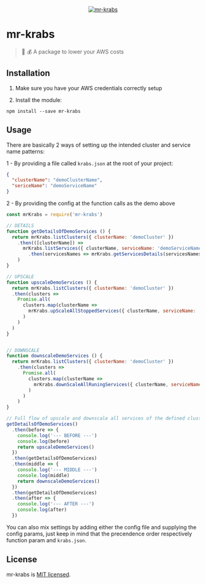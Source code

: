 <p align="center">
  <a href="https://github.com/pagarme/mr-krabs">
    <img src="https://media.giphy.com/media/yYrYPXatpCMiA/giphy.gif" alt="mr-krabs" >
  </a>
</p>

# mr-krabs

> :crab: :moneybag: A package to lower your AWS costs

## Installation

1. Make sure you have your AWS credentials correctly setup

2. Install the module:
```
npm install --save mr-krabs
```

## Usage

There are basically 2 ways of setting up the intended cluster and service name patterns:

  1 - By providing a file called `krabs.json` at the root of your project:

  ```json
  {
    "clusterName": "demoClusterName",
    "sericeName": "demoServiceName"
  }
  ```

  2 - By providing the config at the function calls as the demo above

  ```js
  const mrKrabs = require('mr-krabs')

  // DETAILS
  function getDetailsOfDemoServices () {
    return mrKrabs.listClusters({ clusterName: 'demoCluster' })
      .then(([clusterName]) =>
        mrKrabs.listServices({ clusterName, serviceName: 'demoServiceName' })
          .then(servicesNames => mrKrabs.getServicesDetails(servicesNames, clusterName))
      )
  }

  // UPSCALE
  function upscaleDemoServices () {
    return mrKrabs.listClusters({ clusterName: 'demoCluster' })
    .then(clusters =>
      Promise.all(
        clusters.map(clusterName =>
          mrKrabs.upScaleAllStoppedServices({ clusterName, serviceName: 'demoServiceName' })
        )
      )
    )
  }


  // DOWNSCALE
  function downscaleDemoServices () {
    return mrKrabs.listClusters({ clusterName: 'demoCluster' })
      .then(clusters =>
        Promise.all(
          clusters.map(clusterName =>
            mrKrabs.downScaleAllRuningServices({ clusterName, serviceName: 'demoServiceName' })
          )
        )
      )
  }

  // Full flow of upscale and downscale all services of the defined clusters/services
  getDetailsOfDemoServices()
    .then(before => {
      console.log('--- BEFORE ---')
      console.log(before)
      return upscaleDemoServices()
    })
    .then(getDetailsOfDemoServices)
    .then(middle => {
      console.log('--- MIDDLE ---')
      console.log(middle)
      return downscaleDemoServices()
    })
    .then(getDetailsOfDemoServices)
    .then(after => {
      console.log('--- AFTER ---')
      console.log(after)
    })
  ```

  You can also mix settings by adding either the config file and supplying the config params, just keep in mind that the precendence order respectively function param and `krabs.json`.

  ## License

  mr-krabs is [MIT licensed](./LICENSE).
